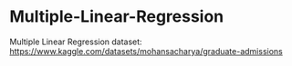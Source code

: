 # Multiple-Linear-Regression
Multiple Linear Regression
dataset: https://www.kaggle.com/datasets/mohansacharya/graduate-admissions
